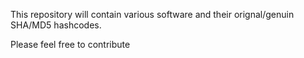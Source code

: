 This repository will contain various software and their orignal/genuin SHA/MD5 hashcodes.


Please feel free to contribute
